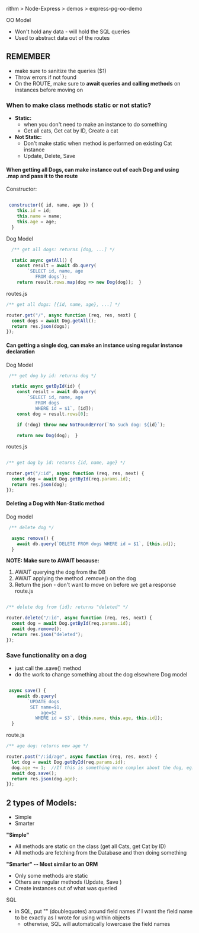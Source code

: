 rithm > Node-Express > demos > express-pg-oo-demo

OO Model 
- Won't hold any data - will hold the SQL queries 
- Used to abstract data out of the routes 

## REMEMBER 
- make sure to sanitize the queries ($1)
- Throw errors if not found 
- On the ROUTE, make sure to **await queries and calling methods** on instances before moving on 

### When to make class methods static or not static? 
- **Static:** 
	- when you don't need to make an instance to do something 
	- Get all cats, Get cat by ID, Create a cat 
- **Not Static:** 
	- Don't make static when method is performed on existing Cat instance 
	- Update, Delete, Save 

#### When getting all Dogs, can make instance out of each Dog and using .map and pass it to the route

Constructor: 
```javascript

 constructor({ id, name, age }) {
    this.id = id;
    this.name = name;
    this.age = age;
  }
```

Dog Model 
```javascript 
  /** get all dogs: returns [dog, ...] */

  static async getAll() {
    const result = await db.query(
        `SELECT id, name, age
           FROM dogs`);
    return result.rows.map(dog => new Dog(dog));  }
```

routes.js
```javascript
/** get all dogs: [{id, name, age}, ...] */

router.get("/", async function (req, res, next) {
  const dogs = await Dog.getAll();
  return res.json(dogs);
});
```

#### Can getting a single dog, can make an instance using regular instance declaration 

Dog Model 
```javascript 
 /** get dog by id: returns dog */

  static async getById(id) {
    const result = await db.query(
        `SELECT id, name, age
           FROM dogs
           WHERE id = $1`, [id]);
    const dog = result.rows[0];

    if (!dog) throw new NotFoundError(`No such dog: ${id}`);

    return new Dog(dog);  }
```

routes.js
```javascript

/** get dog by id: returns {id, name, age} */

router.get("/:id", async function (req, res, next) {
  const dog = await Dog.getById(req.params.id);
  return res.json(dog);
});
```


#### Deleting a Dog with Non-Static method 

Dog model 
```javascript 
 /** delete dog */

  async remove() {
    await db.query(`DELETE FROM dogs WHERE id = $1`, [this.id]);
  }

```


**NOTE: Make sure to AWAIT because:** 
1. AWAIT querying the dog from the DB 
2. AWAIT applying the method .remove() on the dog 
3. Return the json - don't want to move on before we get a response 
route.js
```javascript 

/** delete dog from {id}; returns "deleted" */

router.delete("/:id", async function (req, res, next) {
  const dog = await Dog.getById(req.params.id);  
  await dog.remove();
  return res.json("deleted");
});
```

### Save functionality on a dog 
- just call the .save() method 
- do the work to change something about the dog elsewhere 
Dog model 
```javascript 

 async save() {
    await db.query(
        `UPDATE dogs
         SET name=$1,
             age=$2
           WHERE id = $3`, [this.name, this.age, this.id]);
  }
```

route.js 

```javascript
/** age dog: returns new age */

router.post("/:id/age", async function (req, res, next) {
  let dog = await Dog.getById(req.params.id);
  dog.age += 1;  //If this is something more complex about the dog, eg: calculating health score of the dog, it might be a method that lives on the dog class and then get called here. 
  await dog.save();  
  return res.json(dog.age);
});
```


## 2 types of Models: 
- Simple 
- Smarter 

**"Simple"** 
- All methods are static on the class (get all Cats, get Cat by ID)
- All methods are fetching from the Database and then doing something 

**"Smarter" -- Most similar to an ORM** 
- Only some methods are static 
- Others are regular methods (Update, Save )
- Create instances out of what was queried 



SQL 
- in SQL, put "" (doublequotes) around field names if I want the field name to be exactly as I wrote for using within objects 
	- otherwise, SQL will automatically lowercase the field names 